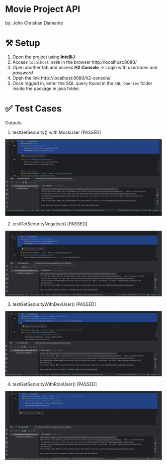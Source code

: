 # Movie Project API
by: John Christian Diamante

# ⚒️ Setup
1. Open the project using **IntelliJ**
2. Access `localhost:8080` in the browser
   http://localhost:8080/
3. Open another tab and access **H2 Console** -> Login with *username* and *password*
4. Open the link http://localhost:8080/h2-console/
5. Once logged in, enter the SQL query found in the `SQL_Queries` folder inside the package in java folder.

# ✅ Test Cases

Outputs
1. testGetSecurity() with MockUser [PASSED]

![testGetSecurity()](Assets/testGetSecurity.png)

2. testGetSecurityNegative() [PASSED]

![testGetSecurityNegative()](Assets/testGetSecurityNegative.png)

3. testGetSecurityWithDevUser() [PASSED]

![testGetSecurityWithDevUser](Assets/testGetSecurityWithDevUser.png)

4. testGetSecurityWithRoleUser() [PASSED]

![testGetSecurityWithRoleUser](Assets/testGetSecurityWithRoleUser.png)
